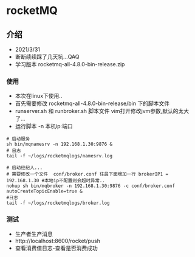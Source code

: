 # rocketMQ

## 介绍
- 2021/3/31
- 断断续续踩了几天坑...QAQ
- 学习版本 rocketmq-all-4.8.0-bin-release.zip

### 使用
- 本次在linux下使用..
- 首先需要修改 rocketmq-all-4.8.0-bin-release/bin 下的脚本文件
- runserver.sh 和 runbroker.sh 脚本文件 vim打开修改jvm参数,默认的太大了...
- 运行脚本 -n 本机ip:端口

```shell
# 启动服务
sh bin/mqnamesrv -n 192.168.1.30:9876 &
# 日志 
tail -f ~/logs/rocketmqlogs/namesrv.log

# 启动经纪人...
# 需要修改一个文件  conf/broker.conf 往最下面增加一行 brokerIP1 = 192.168.1.30 #本地ip不配置则会超时异常..
nohup sh bin/mqbroker -n 192.168.1.30:9876 -c conf/broker.conf autoCreateTopicEnable=true &
#日志
tail -f ~/logs/rocketmqlogs/broker.log  
```

### 测试
- 生产者生产消息
- http://localhost:8600/rocket/push
- 查看消费值日志-查看是否消费成功